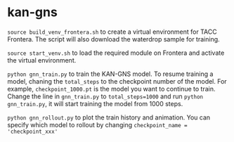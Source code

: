 # kan-gns
`source build_venv_frontera.sh` to create a virtual environment for TACC Frontera. The script will also download the waterdrop sample for training.

`source start_venv.sh` to load the required module on Frontera and activate the virtual environment.

`python gnn_train.py` to train the KAN-GNS model. To resume training a model, chaning the `total_steps` to the checkpoint number of the model. For example, `checkpoint_1000.pt` is the model you want to continue to train. Change the line in `gnn_train.py` to `total_steps=1000` and run `python gnn_train.py`, it will start training the model from 1000 steps.

`python gnn_rollout.py` to plot the train history and animation. You can specify which model to rollout by changing `checkpoint_name = 'checkpoint_xxx'` 
